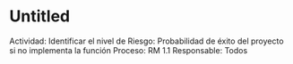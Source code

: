 # Untitled

Actividad: Identificar el nivel de Riesgo: Probabilidad de éxito del proyecto si no implementa la función
Proceso: RM 1.1
Responsable: Todos